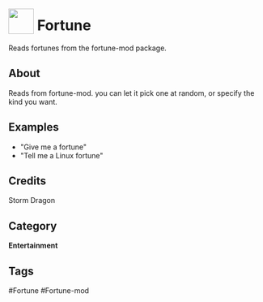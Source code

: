 # <img src="https://raw.githack.com/FortAwesome/Font-Awesome/master/svgs/solid/smile-wink.svg" card_color="#22A7F0" width="50" height="50" style="vertical-align:bottom"/> Fortune
Reads fortunes from the fortune-mod package.

## About
Reads from fortune-mod. you can let it pick one at random, or specify the kind you want.

## Examples
* "Give me a fortune"
* "Tell me a Linux fortune"

## Credits
Storm Dragon

## Category
**Entertainment**

## Tags
#Fortune
#Fortune-mod

